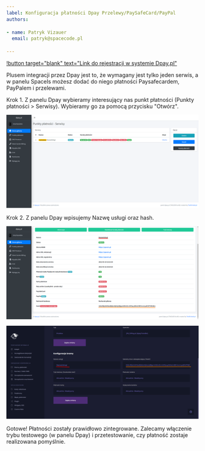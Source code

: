 ```yaml
---
label: Konfiguracja płatności Dpay Przelewy/PaySafeCard/PayPal
authors:

- name: Patryk Vizauer
  email: patryk@spacecode.pl

---
```


[!button target="blank" text="Link do rejestracji w systemie Dpay.pl"](https://panel.dpay.pl/register)

Plusem integracji przez Dpay jest to, że wymagany jest tylko jeden serwis, a w panelu SpaceIs możesz dodać do niego
płatności Paysafecardem, PayPalem i przelewami.

Krok 1. Z panelu Dpay wybieramy interesujący nas punkt płatności (Punkty płatności > Serwisy). Wybieramy go za
pomocą przycisku "Otwórz".

![Lista Dpay](/static/payments/dpay1.png)

Krok 2. Z panelu Dpay wpisujemy Nazwę usługi oraz hash.

![Konfiguracja Dpay](/static/payments/dpay2.png)

![Konfiguracja SpaceIs](/static/payments/dpay3.png)

Gotowe! Płatności zostały prawidłowo zintegrowane. Zalecamy włączenie trybu testowego (w panelu Dpay) i przetestowanie,
czy płatność
zostaje realizowana pomyślnie.